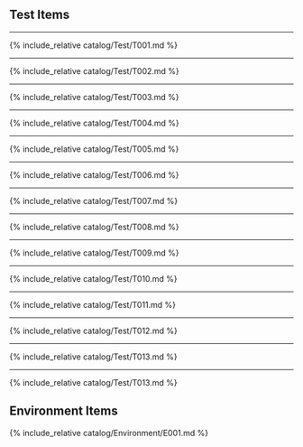 ## Test Items

---
{% include_relative catalog/Test/T001.md %}

---
{% include_relative catalog/Test/T002.md %}

---
{% include_relative catalog/Test/T003.md %}

---
{% include_relative catalog/Test/T004.md %}

---
{% include_relative catalog/Test/T005.md %}

---
{% include_relative catalog/Test/T006.md %}

---
{% include_relative catalog/Test/T007.md %}

---
{% include_relative catalog/Test/T008.md %}

---
{% include_relative catalog/Test/T009.md %}

---
{% include_relative catalog/Test/T010.md %}

---
{% include_relative catalog/Test/T011.md %}

---
{% include_relative catalog/Test/T012.md %}

---
{% include_relative catalog/Test/T013.md %}

---
{% include_relative catalog/Test/T013.md %}


## Environment Items

{% include_relative catalog/Environment/E001.md %}
